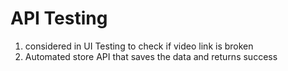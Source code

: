 # API Testing 

1. considered in UI Testing to check if video link is broken
2. Automated store API that saves the data and returns success